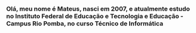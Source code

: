 ### <h3> Olá, meu nome é Mateus, nasci em 2007, e atualmente estudo no Instituto Federal de Educação e Tecnologia e Educação - Campus Rio Pomba, no curso  Técnico de Informática </h3>

<!--
**mgnetto1009/mgnetto1009** is a ✨ _special_ ✨ repository because its `README.md` (this file) appears on your GitHub profile.

Here are some ideas to get you started:

- 🔭 I’m currently working on ...
- 🌱 I’m currently learning ...
- 👯 I’m looking to collaborate on ...
- 🤔 I’m looking for help with ...
- 💬 Ask me about ...
- 📫 How to reach me: ...
- 😄 Pronouns: ...
- ⚡ Fun fact: ...
-->
